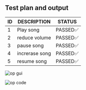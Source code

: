 
## Test plan and output
| ID | DESCRIPTION | STATUS |
| -- |------------ | -------|
|1| Play song    |PASSED✅  |
|2| reduce volume    | PASSED✅  |
|3| pause song| PASSED✅  |
|4| increrase song | PASSED✅   |
|5| resume song| PASSED✅ |

![op gui](https://user-images.githubusercontent.com/63449223/163721205-3a718b28-5e8a-4217-895f-934db950095b.png)



![op code ](https://user-images.githubusercontent.com/63449223/163721383-f28fdb2a-8654-4aa3-82fd-f00c98eeb35b.png)
